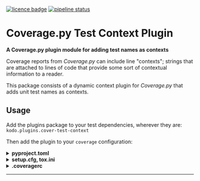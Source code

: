 [![licence badge]](/LICENCE.txt)
[![pipeline status]][pipeline report]


Coverage.py Test Context Plugin
===============================

**A Coverage.py plugin module for adding test names as contexts**

Coverage reports from *Coverage.py* can include line "contexts"; strings that are attached 
to lines of code that provide some sort of contextual information to a reader.

This package consists of a dynamic context plugin for *Coverage.py* that adds unit test 
names as contexts.


Usage
-----

Add the plugins package to your test dependencies, wherever they are:
  `kodo.plugins.cover-test-context`

Then add the plugin to your `coverage` configuration:

<details><summary><strong>pyproject.toml</strong></summary>

```toml
[tool.coverage.run]
plugins = [
  "kodo.plugins.cover_test_context",
]
```

</details>

<details><summary><strong>setup.cfg, tox.ini</strong></summary>

```ini
[coverage:run]
plugins =
  kodo.plugins.cover_test_context
```

</details>

<details><summary><strong>.coveragerc</strong></summary>

```ini
[run]
plugins =
  kodo.plugins.cover_test_context
```

</details>


---

[licence badge]:
  https://img.shields.io/badge/licence-MPL--2.0-orange.svg
  "Licence: MPL-2.0"

[pipeline status]:
  https://code.kodo.org.uk/dom/cover-plugin-test-context/badges/main/pipeline.svg

[pipeline report]:
  https://code.kodo.org.uk/dom/cover-plugin-test-context/-/pipelines/latest
